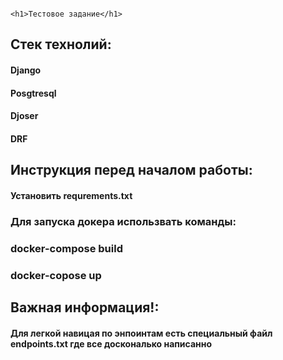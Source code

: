                                                                                                     <h1>Тестовое задание</h1>

<h2>Стек технолий:</h2>
<h4>Django</h4>
<h4>Posgtresql</h4>
<h4>Djoser</h4>
<h4>DRF</h4>


<h2>Инструкция перед началом работы:</h2>
<h4>Установить requrements.txt</h4>
<h3>Для запуска докера использвать команды:</h3>
<h3>docker-compose build</h3>
<h3>docker-copose up</h3>

<h2>Важная информация!:</h2>
<h4>Для легкой навицая по энпоинтам есть специальный файл endpoints.txt где все доскональко написанно</h4>
